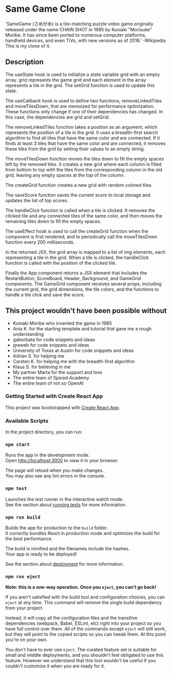 # Same Game Clone

'SameGame (さめがめ) is a tile-matching puzzle video game originally released under the name CHAIN SHOT in 1985 by Kuniaki "Morisuke" Moribe. It has since been ported to numerous computer platforms, handheld devices, and even TiVo, with new versions as of 2016.'
-Wikipedia
This is my clone of it.

## Description

The useState hook is used to initialize a state variable grid with an empty array. grid represents the game grid and each element in the array represents a tile in the grid. The setGrid function is used to update this state.

The useCallback hook is used to define two functions, removeLinkedTiles and moveTilesDown, that are memoized for performance optimization. These functions only change if one of their dependencies has changed. In this case, the dependencies are grid and setGrid.

The removeLinkedTiles function takes a position as an argument, which represents the position of a tile in the grid. It uses a breadth-first search algorithm to find all tiles that have the same color and are connected. If it finds at least 3 tiles that have the same color and are connected, it removes these tiles from the grid by setting their values to an empty string.

The moveTilesDown function moves the tiles down to fill the empty spaces left by the removed tiles. It creates a new grid where each column is filled from bottom to top with the tiles from the corresponding column in the old grid, leaving any empty spaces at the top of the column.

The createGrid function creates a new grid with random colored tiles.

The saveScore function saves the current score to local storage and updates the list of top scores.

The handleClick function is called when a tile is clicked. It removes the clicked tile and any connected tiles of the same color, and then moves the remaining tiles down to fill the empty spaces.

The useEffect hook is used to call the createGrid function when the component is first rendered, and to periodically call the moveTilesDown function every 200 milliseconds.

In the returned JSX, the grid array is mapped to a list of img elements, each representing a tile in the grid. When a tile is clicked, the handleClick function is called with the position of the clicked tile.

Finally the App component returns a JSX element that includes the RestartButton, ScoreBoard, Header, Background, and GameGrid components. The GameGrid component receives several props, including the current grid, the grid dimensions, the tile colors, and the functions to handle a tile click and save the score.

## This project wouldn't have been possible without

- Kuniaki Moribe who invented the game in 1985
- Ania K. for the starting template and tutorial that gave me a rough understanding 
- gaborbata for code snippets and ideas
- greweb for code snippets and ideas
- University of Texas at Austin for code snippets and ideas
- Adrian S. for helping me
- Carsten K. for helping me with the breadth-first algorithm
- Klaus S. for believing in me
- My partner Marta for the support and love
- The entire team of Spiced Academy
- The entire team of not so OpenAI

### Getting Started with Create React App

This project was bootstrapped with [Create React App](https://github.com/facebook/create-react-app).

### Available Scripts

In the project directory, you can run:

### `npm start`

Runs the app in the development mode.\
Open [http://localhost:3000](http://localhost:3000) to view it in your browser.

The page will reload when you make changes.\
You may also see any lint errors in the console.

### `npm test`

Launches the test runner in the interactive watch mode.\
See the section about [running tests](https://facebook.github.io/create-react-app/docs/running-tests) for more information.

### `npm run build`

Builds the app for production to the `build` folder.\
It correctly bundles React in production mode and optimizes the build for the best performance.

The build is minified and the filenames include the hashes.\
Your app is ready to be deployed!

See the section about [deployment](https://facebook.github.io/create-react-app/docs/deployment) for more information.

### `npm run eject`

**Note: this is a one-way operation. Once you `eject`, you can't go back!**

If you aren't satisfied with the build tool and configuration choices, you can `eject` at any time. This command will remove the single build dependency from your project.

Instead, it will copy all the configuration files and the transitive dependencies (webpack, Babel, ESLint, etc) right into your project so you have full control over them. All of the commands except `eject` will still work, but they will point to the copied scripts so you can tweak them. At this point you're on your own.

You don't have to ever use `eject`. The curated feature set is suitable for small and middle deployments, and you shouldn't feel obligated to use this feature. However we understand that this tool wouldn't be useful if you couldn't customize it when you are ready for it.
